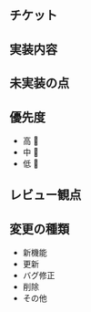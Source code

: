 ## チケット

<!-- チケットURLを記載してください -->

## 実装内容

<!-- 何についての変更なのかなど -->

## 未実装の点

<!-- なければ項目を削除 -->

## 優先度

<!-- 該当するものを一つ残して削除してください -->

- 高 🚀
- 中 🚗
- 低 🚶

## レビュー観点

<!-- レビューアに確認してほしい事柄の記載をお願い致します。 -->

## 変更の種類

<!-- 該当するものを一つ残して削除してください -->

- 新機能
- 更新
- バグ修正
- 削除
- その他
